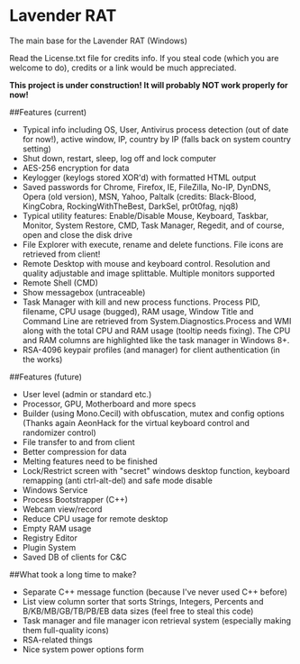 
# Lavender RAT
The main base for the Lavender RAT (Windows)

Read the License.txt file for credits info. If you steal code (which you are welcome to do), credits or a link would be much appreciated.

__This project is under construction! It will probably NOT work properly for now!__

##Features (current)
* Typical info including OS, User, Antivirus process detection (out of date for now!), active window, IP, country by IP (falls back on system country setting)
* Shut down, restart, sleep, log off and lock computer
* AES-256 encryption for data
* Keylogger (keylogs stored XOR'd) with formatted HTML output
* Saved passwords for Chrome, Firefox, IE, FileZilla, No-IP, DynDNS, Opera (old version), MSN, Yahoo, Paltalk (credits: Black-Blood, KingCobra, RockingWithTheBest, DarkSel, pr0t0fag, njq8)
* Typical utility features: Enable/Disable Mouse, Keyboard, Taskbar, Monitor, System Restore, CMD, Task Manager, Regedit, and of course, open and close the disk drive
* File Explorer with execute, rename and delete functions. File icons are retrieved from client!
* Remote Desktop with mouse and keyboard control. Resolution and quality adjustable and image splittable. Multiple monitors supported
* Remote Shell (CMD)
* Show messagebox (untraceable)
* Task Manager with kill and new process functions. Process PID, filename, CPU usage (bugged), RAM usage, Window Title and Command Line are retrieved from System.Diagnostics.Process and WMI along with the total CPU and RAM usage (tooltip needs fixing). The CPU and RAM columns are highlighted like the task manager in Windows 8+.
* RSA-4096 keypair profiles (and manager) for client authentication (in the works)

##Features (future)
* User level (admin or standard etc.)
* Processor, GPU, Motherboard and more specs
* Builder (using Mono.Cecil) with obfuscation, mutex and config options (Thanks again AeonHack for the virtual keyboard control and randomizer control)
* File transfer to and from client
* Better compression for data
* Melting features need to be finished
* Lock/Restrict screen with "secret" windows desktop function, keyboard remapping (anti ctrl-alt-del) and safe mode disable
* Windows Service
* Process Bootstrapper (C++)
* Webcam view/record
* Reduce CPU usage for remote desktop
* Empty RAM usage
* Registry Editor
* Plugin System
* Saved DB of clients for C&C


##What took a long time to make?
* Separate C++ message function (because I've never used C++ before)
* List view column sorter that sorts Strings, Integers, Percents and B/KB/MB/GB/TB/PB/EB data sizes (feel free to steal this code)
* Task manager and file manager icon retrieval system (especially making them full-quality icons)
* RSA-related things
* Nice system power options form


